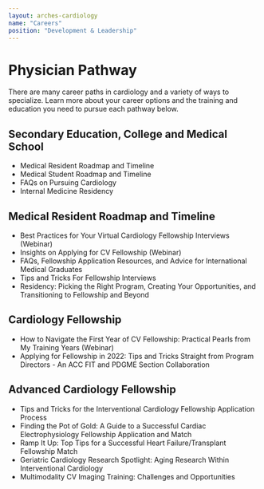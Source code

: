 ```yaml
---
layout: arches-cardiology
name: "Careers"
position: "Development & Leadership"
---
```


# Physician Pathway
There are many career paths in cardiology and a variety of ways to specialize. Learn more about your career options and the training and education you need to pursue each pathway below.

## Secondary Education, College and Medical School
-	Medical Resident Roadmap and Timeline
-	Medical Student Roadmap and Timeline
-	FAQs on Pursuing Cardiology
-	Internal Medicine Residency

## Medical Resident Roadmap and Timeline
-	Best Practices for Your Virtual Cardiology Fellowship Interviews (Webinar)
-	Insights on Applying for CV Fellowship (Webinar)
-	FAQs, Fellowship Application Resources, and Advice for International Medical Graduates
-	Tips and Tricks For Fellowship Interviews
-	Residency: Picking the Right Program, Creating Your Opportunities, and Transitioning to Fellowship and Beyond

## Cardiology Fellowship
-	How to Navigate the First Year of CV Fellowship: Practical Pearls from My Training Years (Webinar)
-	Applying for Fellowship in 2022: Tips and Tricks Straight from Program Directors - An ACC FIT and PDGME Section Collaboration

## Advanced Cardiology Fellowship

-	Tips and Tricks for the Interventional Cardiology Fellowship Application Process
-	Finding the Pot of Gold: A Guide to a Successful Cardiac Electrophysiology Fellowship Application and Match
-	Ramp It Up: Top Tips for a Successful Heart Failure/Transplant Fellowship Match
-	Geriatric Cardiology Research Spotlight: Aging Research Within Interventional Cardiology
-	Multimodality CV Imaging Training: Challenges and Opportunities
